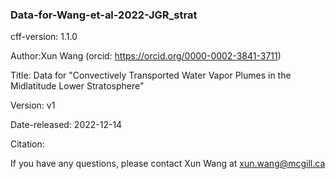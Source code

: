 ### Data-for-Wang-et-al-2022-JGR_strat

cff-version: 1.1.0

Author:Xun Wang (orcid: https://orcid.org/0000-0002-3841-3711)  

Title: Data for "Convectively Transported Water Vapor Plumes in the Midlatitude Lower Stratosphere"

Version: v1

Date-released: 2022-12-14

Citation: 

If you have any questions, please contact Xun Wang at xun.wang@mcgill.ca
